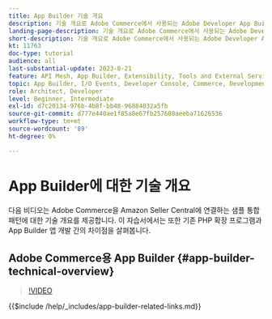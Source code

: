 ```yaml
---
title: App Builder 기술 개요
description: 기술 개요로 Adobe Commerce에서 사용되는 Adobe Developer App Builder에 대해 알아봅니다
landing-page-description: 기술 개요로 Adobe Commerce에서 사용되는 Adobe Developer App Builder에 대해 알아봅니다
short-description: 기술 개요로 Adobe Commerce에서 사용되는 Adobe Developer App Builder에 대해 알아봅니다
kt: 11763
doc-type: tutorial
audience: all
last-substantial-update: 2023-8-21
feature: API Mesh, App Builder, Extensibility, Tools and External Services, Backend Development
topic: App Builder, I/O Events, Developer Console, Commerce, Development, Integrations
role: Architect, Developer
level: Beginner, Intermediate
exl-id: d7c20134-976b-4b8f-bb48-96884032a5fb
source-git-commit: d777e440ae1f85a8e67fb257680aeeba71626536
workflow-type: tm+mt
source-wordcount: '89'
ht-degree: 0%

---
```


# App Builder에 대한 기술 개요

다음 비디오는 Adobe Commerce을 Amazon Seller Central에 연결하는 샘플 통합 패턴에 대한 기술 개요를 제공합니다. 이 자습서에서는 또한 기존 PHP 확장 프로그램과 App Builder 앱 개발 간의 차이점을 살펴봅니다.


## Adobe Commerce용 App Builder {#app-builder-technical-overview}

>[!VIDEO](https://video.tv.adobe.com/v/3430833?quality=12&learn=on&captions=kor)

{{$include /help/_includes/app-builder-related-links.md}}
